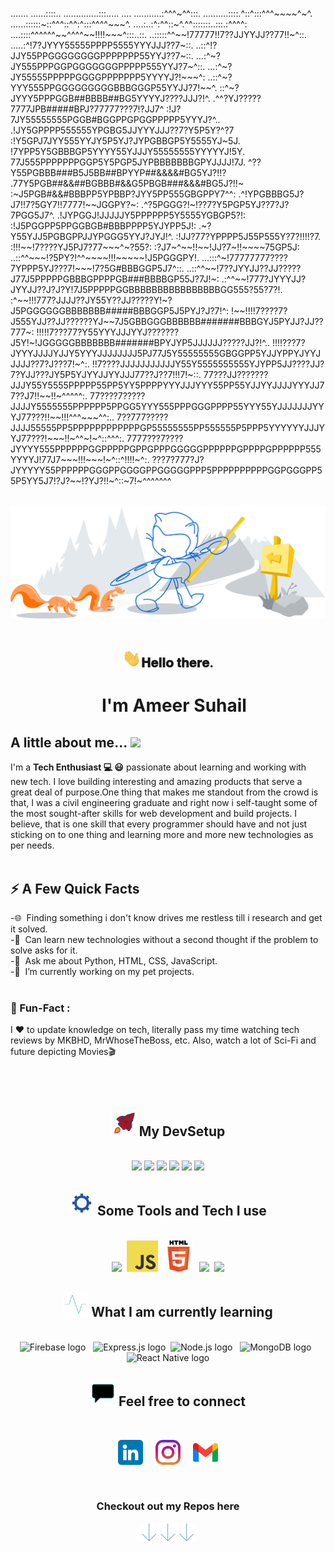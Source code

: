                                                                                                     
                                                                                                    
                                                                                                    
                                                                                                    
                                                                                                    
<p>                                                                                                    
                                       .......                                                      
                                     ......::::..                                                   
                                   ..............:::.....                                           
                                 .... ...........:^^^~^^:::.                                        
                            ..........::::.^::^:::^^^~~~~^~^.                                       
                          ......::::::~::^^^::^^:^:::^^^^~~~^.                                      
                        ....:..:^:^^::~^.^^:::::::..:::.:^^^^:                                      
                        ....::::^^^^^^~~^^^^~~!!!!~~~^:::..::.                                      
                       ..:::::^^~~!77777!!7??JJYYJJ??77!!~^::.                                      
                       .....:^!7?JYYY55555PPPP5555YYYJJJ??7~::.                                     
                       ..::^!?JJY55PPGGGGGGGGPPPPPPP55YYJ??7~::.                                    
                      ...:^~?JY555PPPGGPGGGGGGGPPPPP555YYJ?7~^::.                                   
                      ...:^~?JY55555PPPPPGGGGPPPPPPP5YYYYJ?!~~~^:                                   
                      ..::^~?YYY555PPGGGGGGGGGBBBGGGP55YYJJ?7!~~^.                                  
                       ::^~?JYYY5PPPGGB##BBBB##BG5YYYYJ????JJJ?!^.                                  
                       .^^?YJ?????7777JPB#####BPJ?77777???7!?JJ7^                                   
                        :!J?7JY55555555PGGB#BGGPPGPGGPPPPP5YYYJ?^..                                 
                        .!JY5GPPPP555555YPGBG5JJYYYJJJ??7?Y5P5Y?^?7                                 
                        :!Y5GPJ7JYY555YYJY5P5YJ?JYPGBBGP5Y5555YJ~5J.                                
                        !7YPP5Y5GBBBGP5YYYY55YJJJY55555555YYYYYJ!5Y.                                
                        77J555PPPPPPPGGP5Y5PGP5JYPBBBBBBBGPYJJJJ!7J.                                
                        ^??Y55PGBBB###B5J5BB##BPYYP##&&&&#BG5YJ?!!?                                 
                        .77Y5PGB##&&##BGBBB#&&G5PBGB###&&&#BG5J?!!~                                 
                         :~J5PGB#&&#BBBPP5YPBBP?JYY5PP555GBGPPY7^^:                                 
                         .^!YPGBBBG5J?J7!!7?5GY7!!7777!~~JGGPY?~:                                   
                          .^?5PGGG?!~!??7?Y5PGP5YJ??7?J?7PGG5J7^.                                   
                           .!JYPGGJ!JJJJJY5PPPPPP5Y5555YGBGP5?!:                                    
                            :!J5PGGPP5PPGGBGB#BBBPPPP5YJYPP5J!:                                     
                             .~?Y55YJJ5PGBGPPJJYPGGG5YYJ?JYJ!^.                                     
                               :!JJ?77?YPPPP5J55P555Y?7?!!!!?7.                                     
                                :!!!~~!7????YJ5PJ7?77~~~^~?55?:                                     
                                :?J7~^~~!!~~!JJ?7~!!~~~~75GP5J:                                     
                       ..::^^~~~!?5PY?!^^~~~~!!!~~~~~!J5PGGGPY!.                                    
            ...:::^~!77777777????7YPPP5YJ???7!~~~!7?5G#BBBGGP5J7^::.                                
     ..::^^~~!7??JYYJJ??JJ?????J77J5PPPPPGBBBGPPPPGB###BBBBGP55J?7J!~:                              
  .:^^~~!777?JYYYJJ?JYYJJ??J?J?Y!7J5PPPPPGGBBBBBBBBBBBBBBBBGG555?55?7?!.                            
:^~~!!!777?JJJJ??JY55Y??JJ?????Y!~?J5PGGGGGGBBBBBBB#####BBBGGP5J5PYJ?J?7!^:                         
!~~!!!!7????7?J555YJJ??JJ??????YJ~~7J5GBBGGGBBBBBB#######BBBGYJ5PYJJ?JJ??777~:                      
!!!!!7???77?Y55YYYJJJYYJ???????J5Y!~!JGGGGGBBBBBBB#######BPYJYP5JJJJJJ?????JJ?!^..                  
!!!!???7?JYYYJJJJYJJY5YYYJJJJJJJJ5PJ77J5Y55555555GBGGPP5YJJYPPYJYYJJJJJ??7?J???7!~^:.               
!!7????JJJJJJJJJJJY55Y5555555555YJYPP5JJ????JJ?7?YJJ???JY5P5YJYYJJYYJJJ77??J??7!!!7!~::.            
77???JJ???????JJJY55Y5555PPPPP55PP5YY5PPPPYYYJJJYYY55PP55YJJYYJJJJYYYJJ77??J7!!~~!!~^^^^^:.         
77????7?????JJJJY5555555PPPPPP5PPGG5YYY555PPPGGGPPPP55YYY55YJJJJJJJYYYJ77???!!~~!!!^^^~~~^^:..      
7??777?????JJJJ55555PP5PPPPPPPPPPPPGP55555555PP555555P5PPP5YYYYYYJJJYYJ77???!~~~!!~^^~!~^::^^^:.    
7777???7????JYYYY555PPPPPPGGPPPPPGPPGPPPGGGGGPPPPPPGPPPPGPPPPPP555YYYYJ!77J7~~~!!!~~~!~^::^!!!!~^:. 
???7?777?J?JYYYYY55PPPPPPGGGPPGGGGPPGGGGGPPP5PPPPPPPPPPGGPGGGPP55P5YY5J7!?J?~~!?YJ?!!~^::~7!~^^^^^^^
</p>
<div align="center">
	<br>
		<img src="assets/githeader.svg" width="600px">
	<br>
</div><br>

<div align="center">
<h2><img src="Hi.gif" width="30">𝐇𝐞𝐥𝐥𝐨 𝐭𝐡𝐞𝐫𝐞.</h2>
<h1> &nbsp;&nbsp;&nbsp;I'm Ameer Suhail </h1>
</div>



## A little about me... <img src="https://media.giphy.com/media/VgCDAzcKvsR6OM0uWg/giphy.gif" width="50"> 

I'm a **Tech Enthusiast 💻 😃** passionate about learning and working with new tech. I love building interesting and amazing products that serve a great deal of purpose.One thing that makes me standout from the crowd is that, I was a civil engineering graduate and right now i self-taught some of the most sought-after skills for web development and build projects. I believe, that is one skill that every programmer should have and not just sticking on to one thing and learning more and more new technologies as per needs.<br/><br/>	

## ⚡️ A Few Quick Facts

-🌐&nbsp;&nbsp;Finding something i don't know drives me restless till i research and get it solved.<br>
-📖&nbsp;&nbsp;Can learn new technologies without a second thought if the problem to solve asks for it.<br>
-💬&nbsp;&nbsp;Ask me about Python, HTML, CSS, JavaScript.<br/>
-🔭&nbsp;&nbsp;I’m currently working on my pet projects.<br/><br/>
<h3>🎉  Fun-Fact :</h3> I ❤️ to update knowledge on tech, literally pass my time watching tech reviews by MKBHD, MrWhoseTheBoss, etc. Also, watch a lot of Sci-Fi and future depicting Movies🎬<br><br><br>

<br>
<div align="center">
<h2><img src="assets/rocket.svg" width="40px"> My DevSetup</h2><br>
<img height="30" src="https://img.shields.io/badge/Legion-555555.svg?&style=flat-square&logo=Lenovo&logoColor=E2231A"> <img height="30" src="https://img.shields.io/badge/Windows-555555.svg?&style=flat-square&logo=windows&logoColor=0078D6"> <img height="30" src="https://img.shields.io/badge/Chrome-555555.svg?&style=flat-square&logo=google-chrome&logoColor=FABC0C"> <img height="30" src="https://img.shields.io/badge/VS Code-555555?style=flat-square&logo=visual-studio-code&logoColor=007ACC"> <img height="30" src="https://img.shields.io/badge/Terminal-555555.svg?&style=flat-square&logo=powershell&logoColor=white"> <img height="30" src="https://img.shields.io/badge/Spotify-555555.svg?&style=flat-square&logo=spotify&logoColor=1ED760"> 

<h2><img src="assets/tools.svg" width="40px"> Some Tools and Tech I use</h2><br>
<code><img height="50" src="https://avatars0.githubusercontent.com/u/1525981?s=200&v=4"></code>&nbsp;
<code><img height="50" src="https://raw.githubusercontent.com/github/explore/80688e429a7d4ef2fca1e82350fe8e3517d3494d/topics/javascript/javascript.png"></code>&nbsp;
<code><img height="50" src="https://raw.githubusercontent.com/github/explore/80688e429a7d4ef2fca1e82350fe8e3517d3494d/topics/html/html.png"></code>&nbsp;
<code><img height="50" src="https://avatars1.githubusercontent.com/u/1517864?s=200&v=4"></code>&nbsp;
<code><img height="50" src="https://avatars1.githubusercontent.com/u/2918581?s=200&v=4"></code><br>


<h2><img src="assets/pulse.svg" width="40px"> What I am currently learning </h2><br>

<img src="https://img.shields.io/badge/Firebase-282C34?logo=firebase&logoColor=FFCA28" alt="Firebase logo" title="Firebase" height="25"/>
&nbsp;
<img src="https://img.shields.io/badge/Express-282C34?logo=express&logoColor=FFFFFF" alt="Express.js logo" title="Express.js" height="25"/>
&nbsp;<img src="https://img.shields.io/badge/Node.js-282C34?logo=node.js&logoColor=339933" alt="Node.js logo" title="Node.js" height="25"/>
&nbsp;
<img src="https://img.shields.io/badge/MongoDB-282C34?logo=mongodb&logoColor=47A248" alt="MongoDB logo" title="MongoDB" height="25"/>
&nbsp;
<img src="https://img.shields.io/badge/React Native-282C34?logo=react&logoColor=61DAFB" alt="React Native logo" title="React Native" height="25" />
</div>

<h2 align="center"><img src="assets/connectme.svg" width="40px"> Feel free to connect</h2><br>

<p align="center">
  <a href="https://www.linkedin.com/in/k-ameer-suhail-aba0b8216/"><img alt="linkedin" title="linkedin" height="40" width="40" src="connect-icons/linkedin.png"></a>&nbsp;&nbsp;&nbsp;&nbsp;
  <a href="https://www.instagram.com/amxxrsuhail/?next=%2F"><img alt="LinkedIn" title="instagram" height="40" width="40" src="connect-icons/instagram.png"></a>&nbsp;&nbsp;&nbsp;&nbsp;
  <a href="mailto: kameer41099@gmail.com"><img alt="gmail" title="gmail" height="40" width="40" src="connect-icons/gmail.png"></a>
</p>
<br>

<div align="center">
<h3><b>Checkout out my Repos here<b></h3>
<img src="assets/arrow1.svg" width="30px"><img src="assets/arrow1.svg" width="30px"><img src="assets/arrow1.svg" width="30px">
</div>